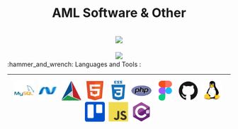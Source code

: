 <h1 align="center">AML Software & Other</h1>
<br>
<div align="center"> 
<img width=50% src="https://github-readme-stats.vercel.app/api/top-langs?username=AMLSys&layout=compact&theme=nord">
</div>
 <br>
<div id="views" align="center">
  <img src="https://komarev.com/ghpvc/?username=po79tvx&style=for-the-badge"/>
</div>
 :hammer_and_wrench: Languages and Tools :

-----
<div align="center">
  <img src="https://github.com/devicons/devicon/blob/master/icons/mysql/mysql-original-wordmark.svg" title="MySQL"  alt="MySQL" width="45" height="45"/>&nbsp;
  <img src="https://github.com/devicons/devicon/blob/1119b9f84c0290e0f0b38982099a2bd027a48bf1/icons/dot-net/dot-net-original.svg" title=".NET" width="45" height="45"/>&nbsp;
  <img src="https://github.com/devicons/devicon/blob/master/icons/cmake/cmake-original.svg" title="CMake" width="45" height="45"/>&nbsp;
  <img src="https://github.com/devicons/devicon/blob/master/icons/html5/html5-original.svg" title="HTML5" alt="HTML" width="45" height="45"/>&nbsp;
  <img src="https://github.com/devicons/devicon/blob/master/icons/css3/css3-plain-wordmark.svg"  title="CSS3" alt="CSS" width="45" height="45"/>&nbsp;
  <img src="https://github.com/devicons/devicon/blob/1119b9f84c0290e0f0b38982099a2bd027a48bf1/icons/php/php-original.svg"  title="PHP" width="45" height="45"/>&nbsp;
  <img src="https://github.com/devicons/devicon/blob/1119b9f84c0290e0f0b38982099a2bd027a48bf1/icons/figma/figma-original.svg" title="Figma" width="45" height="45"/>&nbsp;
  <img src="https://github.com/devicons/devicon/blob/master/icons/github/github-original.svg" title="Github" width="45" height="45"/>&nbsp;
  <img src="https://github.com/devicons/devicon/blob/1119b9f84c0290e0f0b38982099a2bd027a48bf1/icons/linux/linux-original.svg" title="Linux" width="45" height="45"/>&nbsp;
  <img src="https://github.com/devicons/devicon/blob/1119b9f84c0290e0f0b38982099a2bd027a48bf1/icons/trello/trello-plain.svg" title="Linux" width="45" height="45"/>&nbsp;
  <img src="https://github.com/devicons/devicon/blob/1119b9f84c0290e0f0b38982099a2bd027a48bf1/icons/javascript/javascript-original.svg" title="JS" width="45" height="45"/>&nbsp;
  <img src="https://github.com/devicons/devicon/blob/1119b9f84c0290e0f0b38982099a2bd027a48bf1/icons/csharp/csharp-original.svg" title="JS" width="45" height="45"/>&nbsp;
 </div>
 

